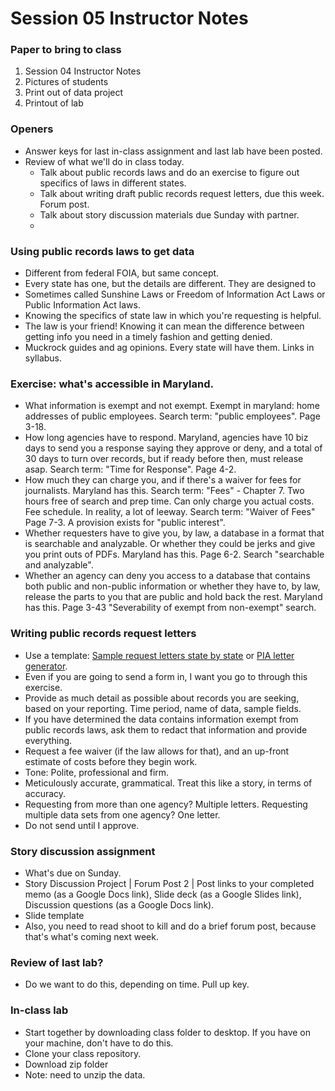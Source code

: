 # Session 05 Instructor Notes

### Paper to bring to class

1. Session 04 Instructor Notes
2. Pictures of students
3. Print out of data project
4. Printout of lab

### Openers
* Answer keys for last in-class assignment and last lab have been posted.
* Review of what we'll do in class today.
  * Talk about public records laws and do an exercise to figure out specifics of laws in different states.
  * Talk about writing draft public records request letters, due this week. Forum post.
  * Talk about story discussion materials due Sunday with partner.  
  *    

### Using public records laws to get data

* Different from federal FOIA, but same concept.
* Every state has one, but the details are different. They are designed to  
* Sometimes called Sunshine Laws or Freedom of Information Act Laws or Public Information Act laws.
* Knowing the specifics of state law in which you're requesting is helpful.  
* The law is your friend! Knowing it can mean the difference between getting info you need in a timely fashion and getting denied.
* Muckrock guides and ag opinions.  Every state will have them. Links in syllabus.


### Exercise: what's accessible in Maryland.
* What information is exempt and not exempt. Exempt in maryland: home addresses of public employees. Search term: "public employees". Page 3-18.  
* How long agencies have to respond. Maryland, agencies have 10 biz days to send you a response saying they approve or deny, and a total of 30 days to turn over records, but if ready before then, must release asap. Search term: "Time for Response".  Page 4-2.  
* How much they can charge you, and if there's a waiver for fees for journalists.  Maryland has this. Search term: "Fees" - Chapter 7. Two hours free of search and prep time.  Can only charge you actual costs. Fee schedule.  In reality, a lot of leeway.  Search term: "Waiver of Fees" Page 7-3. A provision exists for "public interest".  
* Whether requesters have to give you, by law, a database in a format that is searchable and analyzable. Or whether they could be jerks and give you print outs of PDFs. Maryland has this. Page 6-2.  Search "searchable and analyzable".  
* Whether an agency can deny you access to a database that contains both public and non-public information or whether they have to, by law, release the parts to you that are public and hold back the rest. Maryland has this. Page 3-43 "Severability of exempt from non-exempt" search.  

### Writing public records request letters
* Use a template: [Sample request letters state by state](https://www.nfoic.org/organizations/state-sample-foia-request-letters) or [PIA letter generator](https://splc.org/lettergenerator/).
* Even if you are going to send a form in, I want you go to through this exercise.
* Provide as much detail as possible about records you are seeking, based on your reporting. Time period, name of data, sample fields.
* If you have determined the data contains information exempt from public records laws, ask them to redact that information and provide everything.
* Request a fee waiver (if the law allows for that), and an up-front estimate of costs before they begin work.
* Tone: Polite, professional and firm.
* Meticulously accurate, grammatical.  Treat this like a story, in terms of accuracy.
* Requesting from more than one agency? Multiple letters. Requesting multiple data sets from one agency? One letter.
* Do not send until I approve.

### Story discussion assignment
* What's due on Sunday.
* Story Discussion Project | Forum Post 2 | Post links to your completed memo (as a Google Docs link), Slide deck (as a Google Slides link), Discussion questions (as a Google Docs link).  
* Slide template
* Also, you need to read shoot to kill and do a brief forum post, because that's what's coming next week.

### Review of last lab?
* Do we want to do this, depending on time. Pull up key. 

### In-class lab
* Start together by downloading class folder to desktop.  If you have on your machine, don't have to do this.
* Clone your class repository.
* Download zip folder
* Note: need to unzip the data.
